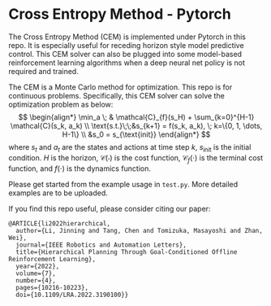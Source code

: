 # Cross Entropy Method - Pytorch

The Cross Entropy Method (CEM) is implemented under Pytorch in this repo. 
It is especially useful for receding horizon style model predictive control. 
This CEM solver can also be plugged into some model-based reinforcement learning algorithms when a deep neural net policy is not required and trained. 

The CEM is a Monte Carlo method for optimization. 
This repo is for continuous problems. 
Specifically, this CEM solver can solve the optimization problem as below:
$$
\begin{align*}
    \min_a \; & \mathcal{C}_{f}(s_H) + \sum_{k=0}^{H-1} \mathcal{C}(s_k, a_k) \\
    \text{s.t.}\;\;&s_{k+1} = f(s_k, a_k), \; k=\{0, 1, \dots, H-1\} \\
    &s_0 = s_{\text{init}}
\end{align*}
$$
where $s_t$ and $a_t$ are the states and actions at time step $k$, $s_\text{init}$ is the initial condition. $H$ is the horizon, $\mathcal{C}(\cdot)$ is the cost function, $\mathcal{C}_f(\cdot)$ is the terminal cost function, and $f(\cdot)$ is the dynamics function. 

Please get started from the example usage in `test.py`. More detailed examples are to be uploaded. 

If you find this repo useful, please consider citing our paper:
```
@ARTICLE{li2022hierarchical,
  author={Li, Jinning and Tang, Chen and Tomizuka, Masayoshi and Zhan, Wei},
  journal={IEEE Robotics and Automation Letters}, 
  title={Hierarchical Planning Through Goal-Conditioned Offline Reinforcement Learning}, 
  year={2022},
  volume={7},
  number={4},
  pages={10216-10223},
  doi={10.1109/LRA.2022.3190100}}
```